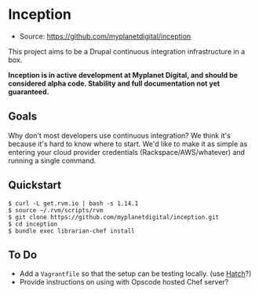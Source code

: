 Inception
=========

* Source: https://github.com/myplanetdigital/inception

This project aims to be a Drupal continuous integration infrastructure
in a box.

**Inception is in active development at Myplanet Digital, and should be
considered alpha code. Stability and full documentation not yet
guaranteed.**

Goals
-----

Why don't most developers use continuous integration? We think it's
because it's hard to know where to start. We'd like to make it as simple
as entering your cloud provider credentials (Rackspace/AWS/whatever) and
running a single command.

Quickstart
----------

    $ curl -L get.rvm.io | bash -s 1.14.1
    $ source ~/.rvm/scripts/rvm
    $ git clone https://github.com/myplanetdigital/inception.git
    $ cd inception
    $ bundle exec librarian-chef install

To Do
-----

* Add a `Vagrantfile` so that the setup can be testing locally. (use
  [Hatch][hatch-project]?)
* Provide instructions on using with Opscode hosted Chef server?

<!-- Links -->
   [hatch-project]: http://xdissent.github.com/chef-hatch-repo/
